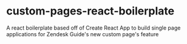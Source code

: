 # custom-pages-react-boilerplate
A react boilerplate based off of Create React App to build single page applications for Zendesk Guide's new custom page's feature
